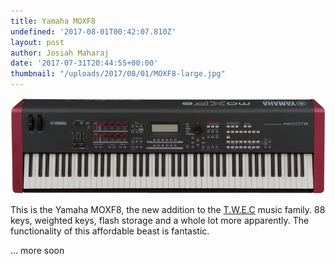 ```yaml
---
title: Yamaha MOXF8
undefined: '2017-08-01T00:42:07.810Z'
layout: post
author: Josiah Maharaj
date: '2017-07-31T20:44:55+00:00'
thumbnail: "/uploads/2017/08/01/MOXF8-large.jpg"
---
```

<img src="/uploads/2017/08/01/MOXF8-large.jpg" class=" forestry--none" style="float: none; text-align: center;">

This is the Yamaha MOXF8, the new addition to the [T.W.E.C](https://trueworshippers.org) music family. 88 keys, weighted keys, flash storage and a whole lot more apparently. The functionality of this affordable beast is fantastic.

... more soon